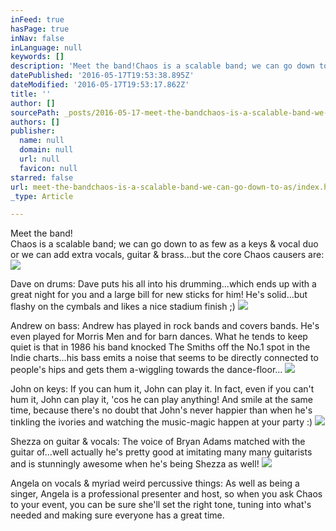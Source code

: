 ```yaml
---
inFeed: true
hasPage: true
inNav: false
inLanguage: null
keywords: []
description: 'Meet the band!Chaos is a scalable band; we can go down to as few as a keys & vocal duo or we can add extra vocals, guitar & brass...but the core Chaos causers are:'
datePublished: '2016-05-17T19:53:38.895Z'
dateModified: '2016-05-17T19:53:17.862Z'
title: ''
author: []
sourcePath: _posts/2016-05-17-meet-the-bandchaos-is-a-scalable-band-we-can-go-down-to-as.md
authors: []
publisher:
  name: null
  domain: null
  url: null
  favicon: null
starred: false
url: meet-the-bandchaos-is-a-scalable-band-we-can-go-down-to-as/index.html
_type: Article

---
```

Meet the band!  
Chaos is a scalable band; we can go down to as few as a keys & vocal duo or we can add extra vocals, guitar & brass...but the core Chaos causers are:
![](https://the-grid-user-content.s3-us-west-2.amazonaws.com/3fd1bf3b-3c7d-4028-b730-0adb2ac3e4bf.jpg)

Dave on drums: Dave puts his all into his drumming...which ends up with a great night for you and a large bill for new sticks for him! He's solid...but flashy on the cymbals and likes a nice stadium finish ;)
![](https://the-grid-user-content.s3-us-west-2.amazonaws.com/b58f168e-8287-49f3-a9be-728187daae8a.jpg)

Andrew on bass: Andrew has played in rock bands and covers bands. He's even played for Morris Men and for barn dances. What he tends to keep quiet is that in 1986 his band knocked The Smiths off the No.1 spot in the Indie charts...his bass emits a noise that seems to be directly connected to people's hips and gets them a-wiggling towards the dance-floor...
![](https://the-grid-user-content.s3-us-west-2.amazonaws.com/51c760f2-2cdf-4cdb-b613-c5f94d02f752.jpg)

John on keys: If you can hum it, John can play it. In fact, even if you can't hum it, John can play it, 'cos he can play anything! And smile at the same time, because there's no doubt that John's never happier than when he's tinkling the ivories and watching the music-magic happen at your party :)
![](https://the-grid-user-content.s3-us-west-2.amazonaws.com/65352af3-5e62-45c0-aec5-6f098b113057.jpg)

Shezza on guitar & vocals: The voice of Bryan Adams matched with the guitar of...well actually he's pretty good at imitating many many guitarists and is stunningly awesome when he's being Shezza as well!
![](https://the-grid-user-content.s3-us-west-2.amazonaws.com/88ca81d9-5702-4018-8afc-fbca858e8435.jpg)

Angela on vocals & myriad weird percussive things: As well as being a singer, Angela is a professional presenter and host, so when you ask Chaos to your event, you can be sure she'll set the right tone, tuning into what's needed and making sure everyone has a great time.